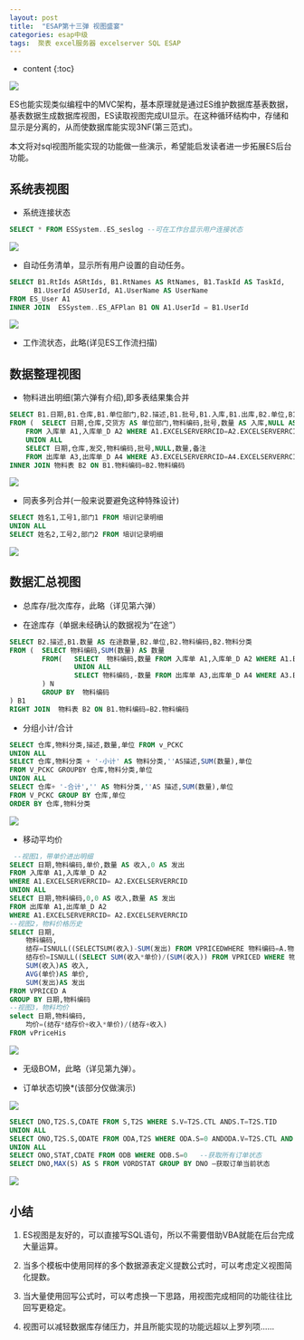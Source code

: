 ```yaml
---
layout: post
title:  "ESAP第十三弹 视图盛宴"
categories: esap中级
tags:  聚表 excel服务器 excelserver SQL ESAP
---
```


* content
{:toc}

![](/img/esap13-1.jpg)

ES也能实现类似编程中的MVC架构，基本原理就是通过ES维护数据库基表数据，基表数据生成数据库视图，ES读取视图完成UI显示。在这种循环结构中，存储和显示是分离的，从而使数据库能实现3NF(第三范式)。

本文将对sql视图所能实现的功能做一些演示，希望能启发读者进一步拓展ES后台功能。 

## 系统表视图

* 系统连接状态

```sql
SELECT * FROM ESSystem..ES_seslog --可在工作台显示用户连接状态
```

![](/img/esap13-2.jpg)

* 自动任务清单，显示所有用户设置的自动任务。

```sql
SELECT B1.RtIds ASRtIds, B1.RtNames AS RtNames, B1.TaskId AS TaskId,
      B1.UserId ASUserId, A1.UserName AS UserName
FROM ES_User A1
INNER JOIN  ESSystem..ES_AFPlan B1 ON A1.UserId = B1.UserId
```

![](/img/esap13-3.jpg)

* 工作流状态，此略(详见ES工作流扫描) 

## 数据整理视图 

* 物料进出明细(第六弹有介绍),即多表结果集合并

```sql
SELECT B1.日期,B1.仓库,B1.单位部门,B2.描述,B1.批号,B1.入库,B1.出库,B2.单位,B1.备注,B2.物料编码,B2.物料分类
FROM (  SELECT 日期,仓库,交货方 AS 单位部门,物料编码,批号,数量 AS 入库,NULL AS 出库,备注
    FROM 入库单 A1,入库单_D A2 WHERE A1.EXCELSERVERRCID=A2.EXCELSERVERRCID
    UNION ALL
    SELECT 日期,仓库,发交,物料编码,批号,NULL,数量,备注
    FROM 出库单 A3,出库单_D A4 WHERE A3.EXCELSERVERRCID=A4.EXCELSERVERRCID) B1
INNER JOIN 物料表 B2 ON B1.物料编码=B2.物料编码
```

![](/img/esap13-4.jpg)

* 同表多列合并(一般来说要避免这种特殊设计)

```sql
SELECT 姓名1,工号1,部门1 FROM 培训记录明细
UNION ALL
SELECT 姓名2,工号2,部门2 FROM 培训记录明细
```

![](/img/esap13-5.jpg)

## 数据汇总视图 

* 总库存/批次库存，此略（详见第六弹） 

* 在途库存（单据未经确认的数据视为“在途”）

```sql
SELECT B2.描述,B1.数量 AS 在途数量,B2.单位,B2.物料编码,B2.物料分类
FROM (  SELECT 物料编码,SUM(数量) AS 数量
		FROM(	SELECT  物料编码,数量 FROM 入库单 A1,入库单_D A2 WHERE A1.EXCELSERVERRCID=A2.EXCELSERVERRCIDAND ISNULL(A1.确认人,’’)=’’
				UNION ALL
				SELECT 物料编码,-数量 FROM 出库单 A3,出库单_D A4 WHERE A3.EXCELSERVERRCID=A4.EXCELSERVERRCIDAND ISNULL(A3.确认人,’’)=’’
		) N
        GROUP BY  物料编码
) B1
RIGHT JOIN  物料表 B2 ON B1.物料编码=B2.物料编码
```

* 分组小计/合计

```sql
SELECT 仓库,物料分类,描述,数量,单位 FROM v_PCKC
UNION ALL
SELECT 仓库,物料分类 + '-小计' AS 物料分类,''AS描述,SUM(数量),单位
FROM V_PCKC GROUPBY 仓库,物料分类,单位
UNION ALL
SELECT 仓库+ '-合计','' AS 物料分类,''AS 描述,SUM(数量),单位
FROM V_PCKC GROUP BY 仓库,单位
ORDER BY 仓库,物料分类
```

![](/img/esap13-6.jpg)

* 移动平均价

```sql
 --视图1，带单价进出明细
SELECT 日期,物料编码,单价,数量 AS 收入,0 AS 发出
FROM 入库单 A1,入库单_D A2
WHERE A1.EXCELSERVERRCID= A2.EXCELSERVERRCID
UNION ALL
SELECT 日期,物料编码,0,0 AS 收入,数量 AS 发出
FROM 出库单 A1,出库单_D A2
WHERE A1.EXCELSERVERRCID= A2.EXCELSERVERRCID
--视图2，物料价格历史
SELECT 日期,
    物料编码,
    结存=ISNULL((SELECTSUM(收入)-SUM(发出) FROM VPRICEDWHERE 物料编码=A.物料编码 AND 日期<MIN(A.日期)),0),
    结存价=ISNULL((SELECT SUM(收入*单价)/(SUM(收入)) FROM VPRICED WHERE 物料编码=A.物料编码 AND 日期<MIN(A.日期)),0),
    SUM(收入)AS 收入,
    AVG(单价)AS 单价,
    SUM(发出)AS 发出
FROM VPRICED A
GROUP BY 日期,物料编码
--视图3，物料均价
select 日期,物料编码,
    均价=(结存*结存价+收入*单价)/(结存+收入)
FROM vPriceHis
```

![](/img/esap13-7.jpg)

* 无级BOM，此略（详见第九弹）。 

* 订单状态切换*(该部分仅做演示)

![](/img/esap13-8.jpg)

```sql
SELECT DNO,T2S.S,CDATE FROM S,T2S WHERE S.V=T2S.CTL ANDS.T=T2S.TID
UNION ALL
SELECT ONO,T2S.S,ODATE FROM ODA,T2S WHERE ODA.S=0 ANDODA.V=T2S.CTL AND ODA.T=T2S.TID
UNION ALL
SELECT ONO,STAT,CDATE FROM ODB WHERE ODB.S=0   --获取所有订单状态
SELECT DNO,MAX(S) AS S FROM VORDSTAT GROUP BY DNO –获取订单当前状态
```

![](/img/esap13-9.jpg) 

## 小结

1. ES视图是友好的，可以直接写SQL语句，所以不需要借助VBA就能在后台完成大量运算。

2. 当多个模板中使用同样的多个数据源表定义提数公式时，可以考虑定义视图简化提数。

3. 当大量使用回写公式时，可以考虑换一下思路，用视图完成相同的功能往往比回写更稳定。

4. 视图可以减轻数据库存储压力，并且所能实现的功能远超以上罗列项……
